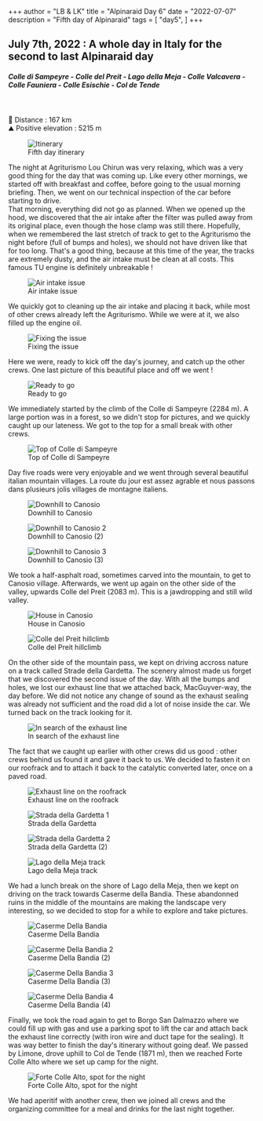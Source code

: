 +++
author = "LB & LK"
title = "Alpinaraid Day 6"
date = "2022-07-07"
description = "Fifth day of Alpinaraid"
tags = [
    "day5",
]
+++

## July 7th, 2022 : A whole day in Italy for the second to last Alpinaraid day
##### Colle di Sampeyre - Colle del Preit - Lago della Meja - Colle Valcavera - Colle Fauniera - Colle Esischie - Col de Tende
<br />

📏 Distance : 167 km<br />
⛰️ Positive elevation : 5215 m

<figure>
    <img loading="lazy" class="image-article" src="/images/day5/map5.jpg" alt="Itinerary">
    <figcaption class="figure-caption">Fifth day itinerary</figcaption>
</figure>

The night at Agriturismo Lou Chirun was very relaxing, which was a very good thing for the day that was coming up.
Like every other mornings, we started off with breakfast and coffee, before going to the usual morning briefing. Then, we went on our technical inspection of the car before starting to drive.
<br />
That morning, everything did not go as planned. When we opened up the hood, we discovered that the air intake after the filter was pulled away from its original place, even though the hose clamp was still there. Hopefully, when we remembered the last stretch of track to get to the Agriturismo the night before (full of bumps and holes), we should not have driven like that for too long. That's a good thing, because at this time of the year, the tracks are extremely dusty, and the air intake must be clean at all costs. This famous TU engine is definitely unbreakable !

<figure>
    <img loading="lazy" class="image-article" src="/images/day5/IMG_0653.jpg" alt="Air intake issue">
    <figcaption class="figure-caption">Air intake issue</figcaption>
</figure>

We quickly got to cleaning up the air intake and placing it back, while most of other crews already left the Agriturismo. While we were at it, we also filled up the engine oil.

<figure>
    <img loading="lazy" class="image-article" src="/images/day5/J5_(1).jpg" alt="Fixing the issue">
    <figcaption class="figure-caption">Fixing the issue</figcaption>
</figure>

Here we were, ready to kick off the day's journey, and catch up the other crews. One last picture of this beautiful place and off we went !

<figure>
    <img loading="lazy" class="image-article" src="/images/day5/J5_(2).jpg" alt="Ready to go">
    <figcaption class="figure-caption">Ready to go</figcaption>
</figure>

We immediately started by the climb of the Colle di Sampeyre (2284 m). A large portion was in a forest, so we didn't stop for pictures, and we quickly caught up our lateness. We got to the top for a small break with other crews.

<figure>
    <img loading="lazy" class="image-article" src="/images/day5/IMG_0545.jpg" alt="Top of Colle di Sampeyre">
    <figcaption class="figure-caption">Top of Colle di Sampeyre</figcaption>
</figure>

Day five roads were very enjoyable and we went through several beautiful italian mountain villages.
La route du jour est assez agrable et nous passons dans plusieurs jolis villages de montagne italiens.

<figure>
    <img loading="lazy" class="image-article" src="/images/day5/IMG_0551.jpg" alt="Downhill to Canosio">
    <figcaption class="figure-caption">Downhill to Canosio</figcaption>
</figure>
<figure>
    <img loading="lazy" class="image-article" src="/images/day5/IMG_0580.jpg" alt="Downhill to Canosio 2">
    <figcaption class="figure-caption">Downhill to Canosio (2)</figcaption>
</figure>
<figure>
    <img loading="lazy" class="image-article" src="/images/day5/IMG_0583.jpg" alt="Downhill to Canosio 3">
    <figcaption class="figure-caption">Downhill to Canosio (3)</figcaption>
</figure>

We took a half-asphalt road, sometimes carved into the mountain, to get to Canosio village. Afterwards, we went up again on the other side of the valley, upwards Colle del Preit (2083 m). This is a jawdropping and still wild valley.

<figure>
    <img loading="lazy" class="image-article" src="/images/day5/IMG_0591.jpg" alt="House in Canosio">
    <figcaption class="figure-caption">House in Canosio</figcaption>
</figure>
<figure>
    <img loading="lazy" class="image-article" src="/images/day5/IMG_0601.jpg" alt="Colle del Preit hillclimb">
    <figcaption class="figure-caption">Colle del Preit hillclimb</figcaption>
</figure>

On the other side of the mountain pass, we kept on driving accross nature on a track called Strade della Gardetta. The scenery almost made us forget that we discovered the second issue of the day. With all the bumps and holes, we lost our exhaust line that we attached back, MacGuyver-way, the day before. We did not notice any change of sound as the exhaust sealing was already not sufficient and the road did a lot of noise inside the car. We turned back on the track looking for it.

<figure>
    <img loading="lazy" class="image-article" src="/images/day5/IMG_0617.jpg" alt="In search of the exhaust line">
    <figcaption class="figure-caption">In search of the exhaust line</figcaption>
</figure>

The fact that we caught up earlier with other crews did us good : other crews behind us found it and gave it back to us. We decided to fasten it on our roofrack and to attach it back to the catalytic converted later, once on a paved road.

<figure>
    <img loading="lazy" class="image-article" src="/images/day5/IMG_0657.jpg" alt="Exhaust line on the roofrack">
    <figcaption class="figure-caption">Exhaust line on the roofrack</figcaption>
</figure>
<figure>
    <img loading="lazy" class="image-article" src="/images/day5/IMG_0618.jpg" alt="Strada della Gardetta 1">
    <figcaption class="figure-caption">Strada della Gardetta</figcaption>
</figure>
<figure>
    <img loading="lazy" class="image-article" src="/images/day5/IMG_0620.jpg" alt="Strada della Gardetta 2">
    <figcaption class="figure-caption">Strada della Gardetta (2)</figcaption>
</figure>
<figure>
    <img loading="lazy" class="image-article" src="/images/day5/IMG_0625.jpg" alt="Lago della Meja track">
    <figcaption class="figure-caption">Lago della Meja track</figcaption>
</figure>

We had a lunch break on the shore of Lago della Meja, then we kept on driving on the track towards Caserme della Bandia. These abandonned ruins in the middle of the mountains are making the landscape very interesting, so we decided to stop for a while to explore and take pictures.

<figure>
    <img loading="lazy" class="image-article" src="/images/day5/IMG_0645.jpg" alt="Caserme Della Bandia">
    <figcaption class="figure-caption">Caserme Della Bandia</figcaption>
</figure>
<figure>
    <img loading="lazy" class="image-article" src="/images/day5/IMG_0646.jpg" alt="Caserme Della Bandia 2">
    <figcaption class="figure-caption">Caserme Della Bandia (2)</figcaption>
</figure>
<figure>
    <img loading="lazy" class="image-article" src="/images/day5/IMG_0648.jpg" alt="Caserme Della Bandia 3">
    <figcaption class="figure-caption">Caserme Della Bandia (3)</figcaption>
</figure>
<figure>
    <img loading="lazy" class="image-article" src="/images/day5/IMG_0652.jpg" alt="Caserme Della Bandia 4">
    <figcaption class="figure-caption">Caserme Della Bandia (4)</figcaption>
</figure>

Finally, we took the road again to get to Borgo San Dalmazzo where we could fill up with gas and use a parking spot to lift the car and attach back the exhaust line correctly (with iron wire and duct tape for the sealing). It was way better to finish the day's itinerary without going deaf. We passed by Limone, drove uphill to Col de Tende (1871 m), then we reached Forte Colle Alto where we set up camp for the night.

<figure>
    <img loading="lazy" class="image-article" src="/images/day5/IMG_0656.jpg" alt="Forte Colle Alto, spot for the night">
    <figcaption class="figure-caption">Forte Colle Alto, spot for the night</figcaption>
</figure>

We had aperitif with another crew, then we joined all crews and the organizing committee for a meal and drinks for the last night together.